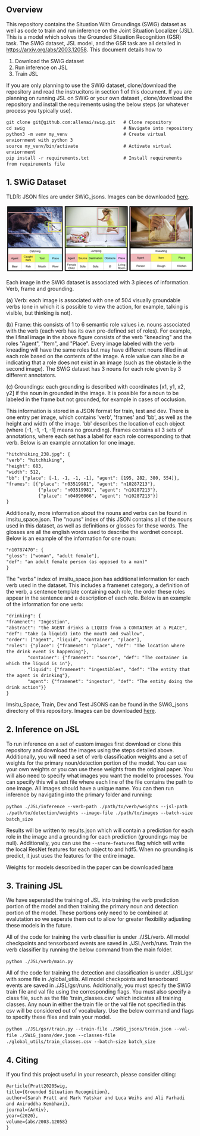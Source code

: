  ## Overview

This repository contains the Situation With Groundings (SWiG) dataset as
 well as code to train and run inference on the Joint Situation Localizer (JSL).
 This is a model which solves the Grounded Situation Recognition (GSR) task. The SWiG
 dataset, JSL model, and the GSR task are all detailed in https://arxiv.org/abs/2003.12058.
 This document details how to
 1. Download the SWiG dataset
 2. Run inference on JSL
 3. Train JSL
 
 
 If you are only planning to use the SWiG dataset, clone/download the repository and read the 
 instrucitons in section 1 of this document. If you are planning on running JSL on SWiG or your own dataset
 , clone/download the repository and install the requirements using the below steps 
 (or whatever process you typically use).
 
  ``` 
  git clone git@github.com:allenai/swig.git   # Clone repository
cd swig                                     # Navigate into repository
python3 -m venv my_venv                     # Create virtual enviornment with python 3
source my_venv/bin/activate                 # Activate virtual enviornment
pip install -r requirements.txt             # Install requirements from requirements file
  ```
 
 
 ## 1. SWiG Dataset
 
 TLDR: JSON files are under SWiG_jsons. Images can be downloaded [here](https://swig-data-weights.s3.us-east-2.amazonaws.com/images).
 
 ![alt text](./images/banner.png)
  
  
  Each image in the SWiG dataset is associated with 3 pieces of information. Verb, frame and grounding.
  
  (a) Verb:
each image is associated with one of 504 visually groundable verbs (one
in which it is possible to view the action, for example, talking is visible, but
thinking is not). 

(b) Frame: this consists of 1 to 6 semantic role values i.e. nouns
associated with the verb (each verb has its own pre-defined set of roles). For example, the l
final image in the above figure consists of the verb "kneading" and the roles "Agent", "Item", 
and "Place".
Every image labeled with the verb kneading will have the same roles but may have
different nouns filled in at each role based on the contents of the image. A role
value can also be ∅ indicating that a role does not exist in an image (such as the 
obstacle in the second image). The SWiG dataset has 3 nouns for each role given by 3 different annotators.


(c) Groundings: each grounding is described with coordinates [x1, y1, x2, y2] if
the noun in grounded in the image. It is possible for a noun to be labeled in the
frame but not grounded, for example in cases of occlusion.

This information is stored in a JSON format for train, test and dev. There is one entry per image, which 
contains 'verb', 'frames' and 'bb', as well as the height and width of the image. 'bb' describes 
the location of each object (where [-1, -1, -1, -1] means no grounding). Frames contains all 3 sets of
annotations, where each set has a label for each role corresponding to that verb. Below is an example annotation
for one image.   

```
"hitchhiking_238.jpg": {
"verb": "hitchhiking", 
"height": 683, 
"width": 512, 
"bb": {"place": [-1, -1, -1, -1], "agent": [195, 282, 380, 554]}, 
"frames": [{"place": "n03519981", "agent": "n10287213"}, 
            {"place": "n03519981", "agent": "n10287213"}, 
            {"place": "n04096066", "agent": "n10287213"}]
}
```

Additionally, more information about the nouns and verbs can be found in imsitu_space.json. The "nouns" index of this 
JSON contains all of the nouns used in this dataset, as well as definitions or glosses for these words. The glosses are 
all the english words used to describe the wordnet concept. Below is an example of the information for one noun:
```
"n10787470": {
"gloss": ["woman", "adult female"], 
"def": "an adult female person (as opposed to a man)"
}
```

The "verbs" index of imsitu_space.json has additional information for each verb used in the dataset. This includes a 
framenet category, a definition of the verb, a sentence template containing each role, the order these roles appear in the sentence
and a description of each role. Below is an example of the information for one verb:

```
"drinking": {
"framenet": "Ingestion", 
"abstract": "the AGENT drinks a LIQUID from a CONTAINER at a PLACE", 
"def": "take (a liquid) into the mouth and swallow", 
"order": ["agent", "liquid", "container", "place"], 
"roles": {"place": {"framenet": "place", "def": "The location where the drink event is happening"}, 
        "container": {"framenet": "source", "def": "The container in which the liquid is in"}, 
        "liquid": {"framenet": "ingestibles", "def": "The entity that the agent is drinking"}, 
        "agent": {"framenet": "ingestor", "def": "The entity doing the drink action"}}
}
```
Imsitu_Space, Train, Dev and Test JSONS can be found in the SWiG_jsons directory of this repository. 
Images can be downloaded [here](https://swig-data-weights.s3.us-east-2.amazonaws.com/images_512.zip).

 
 
  ## 2. Inference on  JSL
  
  To run inference on a set of custom images first download or clone this repository and download the 
  images using the steps detailed above. Additionally, you will need a set of verb classification weights and a
  set of weights for the primary noun/detection portion of the model. You can use your own weights or you can
 use these weights from the original paper. You will also need to specify what images you want the model
 to processes. You can specify this wil a text file where each line of the file contains the path to one 
 image. All images should have a unique name. You can then run inference by navigating into the primary folder and running:
 
 ```python ./JSL/inference --verb-path ./path/to/verb/weights --jsl-path ./path/to/detection/weights --image-file ./path/to/images --batch-size batch_size```
 
  Results will be written to results.json which will contain a prediction for each role in the image and a grounding for each prediction 
  (groundings may be null). Additionally, you can use the ```--store-features``` flag which will write the local ResNet features for each object to and
  hdf5. When no grounding is predict, it just uses the features for the entire image.  
  
  
  Weights for models described in the paper can be downloaded [here](https://swig-data-weights.s3.us-east-2.amazonaws.com/weights.zip)
  
   ## 3. Training JSL
   
   We have seperated the training of JSL into training the verb prediction portion of the model and then training the 
   primary noun and detection portion of the model. These portions only need to be combined at evalutation so we seperate them out
   to allow for greater flexibility adjusting these models in the future.  
   
   All of the code for training the verb classifier is under ./JSL/verb. All model checkpoints and tensorboard events are saved in ./JSL/verb/runs. 
   Train the verb classifier by running the below command from the main folder.
   
   ```python ./JSL/verb/main.py```
   
   
   All of the code for training the detection and classification is under ./JSL/gsr with some file in ./global_utils. All model checkpoints and tensorboard events are saved in ./JSL/gsr/runs. 
   Additionally, you must specify the SWiG train file and val file using the corresponding flags. You must also specify a class file, such as the file 'train_classes.csv' which indicates all training
   classes. Any noun in either the train file or the val file not specified in this csv will be considered out of vocabulary. Use the below command and flags to specify these files
   and train your model.
   
   ```python ./JSL/gsr/train.py --train-file ./SWiG_jsons/train.json --val-file ./SWiG_jsons/dev.json --classes-file ./global_utils/train_classes.csv --batch-size batch_size```
 

  ## 4. Citing
  If you find this project useful in your research, please consider citing:


  ``` 
  @article{Pratt2020Swig,
  title={Grounded Situation Recognition},
  author={Sarah Pratt and Mark Yatskar and Luca Weihs and Ali Farhadi and Aniruddha Kembhavi},
  journal={ArXiv},
  year={2020},
  volume={abs/2003.12058}
  }
  ```